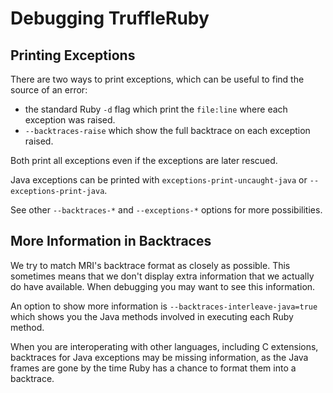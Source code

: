 # Debugging TruffleRuby

## Printing Exceptions

There are two ways to print exceptions, which can be useful to find the source of an error:

* the standard Ruby `-d` flag which print the `file:line` where each exception was raised.
* `--backtraces-raise` which show the full backtrace on each exception raised.

Both print all exceptions even if the exceptions are later rescued.

Java exceptions can be printed with `exceptions-print-uncaught-java` or
`--exceptions-print-java`.

See other `--backtraces-*` and `--exceptions-*` options for more possibilities.

## More Information in Backtraces

We try to match MRI's backtrace format as closely as possible. This sometimes means
that we don't display extra information that we actually do have available.
When debugging you may want to see this information.

An option to show more information is `--backtraces-interleave-java=true`
which shows you the Java methods involved in executing each Ruby method.

When you are interoperating with other languages, including C extensions,
backtraces for Java exceptions may be missing information, as the Java frames
are gone by the time Ruby has a chance to format them into a backtrace.
